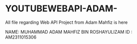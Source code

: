 # YOUTUBEWEBAPI-ADAM-
All file regarding Web API Project from Adam Mahfiz is here

NAME: MUHAMMAD ADAM MAHFIZ BIN ROSHAYULIZAM 
ID : AM2311015306
